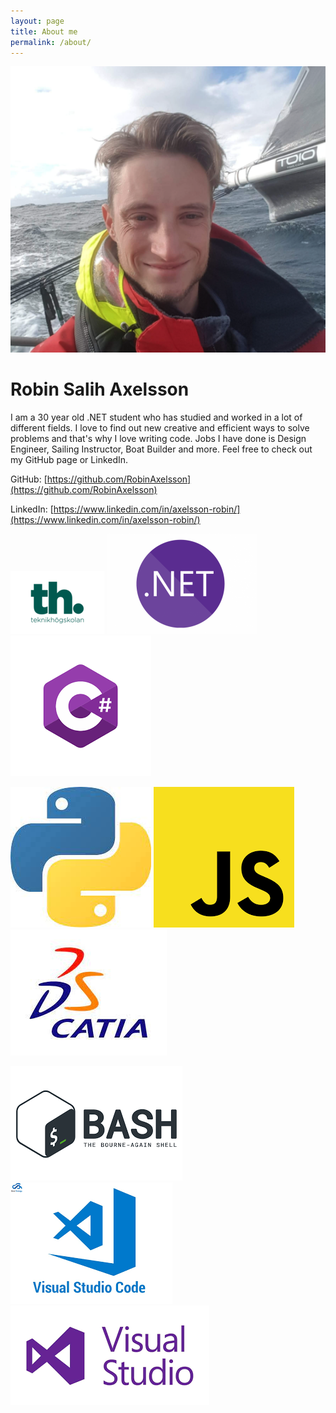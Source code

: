 ```yaml
---
layout: page
title: About me
permalink: /about/
---
```

![profile](/img/profile.png)
# Robin Salih Axelsson
I am a 30 year old .NET student who has studied and worked in a lot of different fields. I love to find out new creative and efficient ways to solve problems and that's why I love writing code. Jobs I have done is Design Engineer, Sailing Instructor, Boat Builder and more. Feel free to check out my GitHub page or LinkedIn.

GitHub:
[https://github.com/RobinAxelsson](https://github.com/RobinAxelsson)

LinkedIn:
[https://www.linkedin.com/in/axelsson-robin/](https://www.linkedin.com/in/axelsson-robin/)

![th](/img/th.png)
![net](/img/net.png)
![csharp](/img/csharp.png)

![py](/img/py.png)
![js](/img/js.png)
![catia](/img/catia.png)

![bash](/img/bash.png)
![vscode](/img/vscode.png)
![visual-studio](/img/visual-studio.png)
